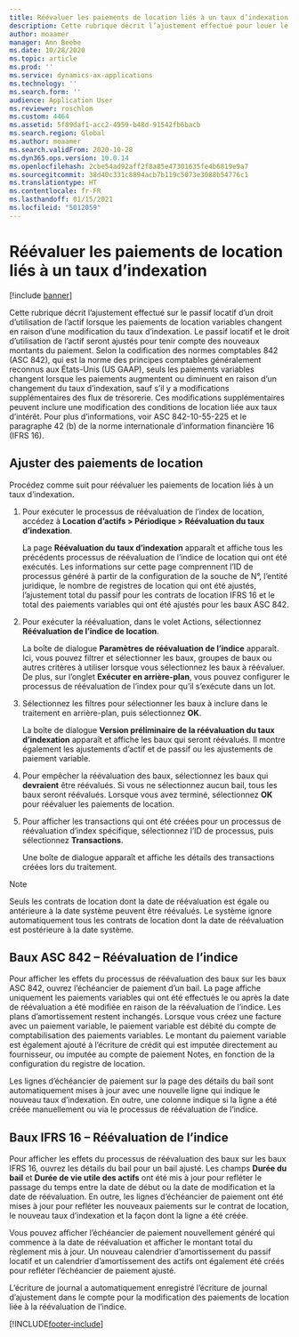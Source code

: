 ```yaml
---
title: Réévaluer les paiements de location liés à un taux d’indexation
description: Cette rubrique décrit l’ajustement effectué pour louer le passif d’un droit d’utilisation de l’actif lorsque les paiements de location variables changent en raison d’une modification du taux d’indexation.
author: moaamer
manager: Ann Beebe
ms.date: 10/28/2020
ms.topic: article
ms.prod: ''
ms.service: dynamics-ax-applications
ms.technology: ''
ms.search.form: ''
audience: Application User
ms.reviewer: roschlom
ms.custom: 4464
ms.assetid: 5f89daf1-acc2-4959-b48d-91542fb6bacb
ms.search.region: Global
ms.author: moaamer
ms.search.validFrom: 2020-10-28
ms.dyn365.ops.version: 10.0.14
ms.openlocfilehash: 2cbe54ad92aff2f8a85e47301635fe4b6819e9a7
ms.sourcegitcommit: 38d40c331c8894acb7b119c5073e3088b54776c1
ms.translationtype: HT
ms.contentlocale: fr-FR
ms.lasthandoff: 01/15/2021
ms.locfileid: "5012059"
---
```

# <a name="revalue-lease-payments-that-are-linked-to-an-index-rate"></a>Réévaluer les paiements de location liés à un taux d’indexation

[!include [banner](../includes/banner.md)]

Cette rubrique décrit l’ajustement effectué sur le passif locatif d’un droit d’utilisation de l’actif lorsque les paiements de location variables changent en raison d’une modification du taux d’indexation. Le passif locatif et le droit d’utilisation de l’actif seront ajustés pour tenir compte des nouveaux montants du paiement. Selon la codification des normes comptables 842 (ASC 842), qui est la norme des principes comptables généralement reconnus aux États-Unis (US GAAP), seuls les paiements variables changent lorsque les paiements augmentent ou diminuent en raison d’un changement du taux d’indexation, sauf s’il y a modifications supplémentaires des flux de trésorerie. Ces modifications supplémentaires peuvent inclure une modification des conditions de location liée aux taux d’intérêt. Pour plus d’informations, voir ASC 842-10-55-225 et le paragraphe 42 (b) de la norme internationale d’information financière 16 (IFRS 16).

## <a name="adjust-lease-payments"></a>Ajuster des paiements de location

Procédez comme suit pour réévaluer les paiements de location liés à un taux d’indexation.

1. Pour exécuter le processus de réévaluation de l’index de location, accédez à **Location d’actifs \> Périodique \> Réévaluation du taux d’indexation**.

    La page **Réévaluation du taux d’indexation** apparaît et affiche tous les précédents processus de réévaluation de l’indice de location qui ont été exécutés. Les informations sur cette page comprennent l’ID de processus généré à partir de la configuration de la souche de N°, l’entité juridique, le nombre de registres de location qui ont été ajustés, l’ajustement total du passif pour les contrats de location IFRS 16 et le total des paiements variables qui ont été ajustés pour les baux ASC 842.

2. Pour exécuter la réévaluation, dans le volet Actions, sélectionnez **Réévaluation de l’indice de location**.

    La boîte de dialogue **Paramètres de réévaluation de l’indice** apparaît. Ici, vous pouvez filtrer et sélectionner les baux, groupes de baux ou autres critères à utiliser lorsque vous sélectionnez les baux à réévaluer. De plus, sur l’onglet **Exécuter en arrière-plan**, vous pouvez configurer le processus de réévaluation de l’index pour qu’il s’exécute dans un lot.

4. Sélectionnez les filtres pour sélectionner les baux à inclure dans le traitement en arrière-plan, puis sélectionnez **OK**.

    La boîte de dialogue **Version préliminaire de la réévaluation du taux d’indexation** apparaît et affiche les baux qui seront réévalués. Il montre également les ajustements d’actif et de passif ou les ajustements de paiement variable.
    
5. Pour empêcher la réévaluation des baux, sélectionnez les baux qui **devraient** être réévalués. Si vous ne sélectionnez aucun bail, tous les baux seront réévalués. Lorsque vous avez terminé, sélectionnez **OK** pour réévaluer les paiements de location.
6. Pour afficher les transactions qui ont été créées pour un processus de réévaluation d’index spécifique, sélectionnez l’ID de processus, puis sélectionnez **Transactions**.

    Une boîte de dialogue apparaît et affiche les détails des transactions créées lors du traitement.

> [!NOTE]
> Seuls les contrats de location dont la date de réévaluation est égale ou antérieure à la date système peuvent être réévalués. Le système ignore automatiquement tous les contrats de location dont la date de réévaluation est postérieure à la date système.

## <a name="asc-842-leases--index-revaluation"></a>Baux ASC 842 – Réévaluation de l’indice

Pour afficher les effets du processus de réévaluation des baux sur les baux ASC 842, ouvrez l’échéancier de paiement d’un bail. La page affiche uniquement les paiements variables qui ont été effectués le ou après la date de réévaluation a été modifiée en raison de la réévaluation de l’indice. Les plans d’amortissement restent inchangés. Lorsque vous créez une facture avec un paiement variable, le paiement variable est débité du compte de comptabilisation des paiements variables. Le montant du paiement variable est également ajouté à l’écriture de crédit qui est imputée directement au fournisseur, ou imputée au compte de paiement Notes, en fonction de la configuration du registre de location.

Les lignes d’échéancier de paiement sur la page des détails du bail sont automatiquement mises à jour avec une nouvelle ligne qui indique le nouveau taux d’indexation. En outre, une colonne indique si la ligne a été créée manuellement ou via le processus de réévaluation de l’indice.

## <a name="ifrs-16-leases--index-revaluation"></a>Baux IFRS 16 – Réévaluation de l’indice

Pour afficher les effets du processus de réévaluation des baux sur les baux IFRS 16, ouvrez les détails du bail pour un bail ajusté. Les champs **Durée du bail** et **Durée de vie utile des actifs** ont été mis à jour pour refléter le passage du temps entre la date de début ou la date de modification et la date de réévaluation. En outre, les lignes d’échéancier de paiement ont été mises à jour pour refléter les nouveaux paiements sur le contrat de location, le nouveau taux d’indexation et la façon dont la ligne a été créée.

Vous pouvez afficher l’échéancier de paiement nouvellement généré qui commence à la date de réévaluation et afficher le montant total du règlement mis à jour. Un nouveau calendrier d’amortissement du passif locatif et un calendrier d’amortissement des actifs ont également été créés pour refléter l’échéancier de paiement ajusté.

L’écriture de journal a automatiquement enregistré l’écriture de journal d’ajustement dans le compte pour la modification des paiements de location liée à la réévaluation de l’indice.


[!INCLUDE[footer-include](../../includes/footer-banner.md)]
